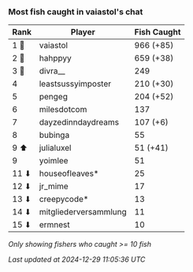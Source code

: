 ### Most fish caught in vaiastol's chat
| Rank | Player | Fish Caught |
|------|--------|-----------|
| 1 🥇  | vaiastol  | 966 (+85) |
| 2 🥈  | hahppyy  | 659 (+38) |
| 3 🥉  | divra__  | 249 |
| 4  | leastsussyimposter  | 210 (+30) |
| 5  | pengeg  | 204 (+52) |
| 6  | milesdotcom  | 137 |
| 7  | dayzedinndaydreams  | 107 (+6) |
| 8  | bubinga  | 55 |
| 9 ⬆ | julialuxel  | 51 (+41) |
| 9  | yoimlee  | 51 |
| 11 ⬇ | houseofleaves*  | 25 |
| 12 ⬇ | jr_mime  | 17 |
| 13 ⬇ | creepycode*  | 13 |
| 14 ⬇ | mitgliederversammlung  | 11 |
| 15 ⬇ | ermnest  | 10 |

_Only showing fishers who caught >= 10 fish_

_Last updated at 2024-12-29 11:05:36 UTC_